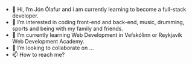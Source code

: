 - 👋 Hi, I’m Jón Ólafur and i am currently learning to become a full-stack developer.
- 👀 I’m interested in coding front-end and back-end, music, drumming, sports and being with my family and friends. 
- 🌱 I’m currently learning Web Development in Vefskólinn or Reykjavík Web Development Academy.
- 💞️ I’m looking to collaborate on ...
- 📫 How to reach me? 

<!---
nonnimaeju5/nonnimaeju5 is a ✨ special ✨ repository because its `README.md` (this file) appears on your GitHub profile.
You can click the Preview link to take a look at your changes.
--->
